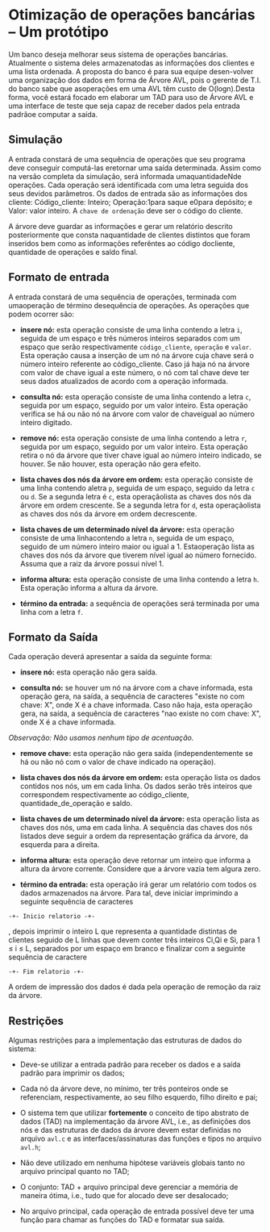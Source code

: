 # Otimização de operações bancárias – Um protótipo

Um banco deseja melhorar seus sistema de operações bancárias.
Atualmente o sistema deles armazenatodas as informações dos clientes e uma lista ordenada. A proposta do banco é para sua equipe desen-volver uma organização dos dados em forma de Árvore AVL, pois o gerente de T.I. do banco sabe que asoperações em uma AVL têm custo de O(logn).Desta forma, você estará focado em elaborar um TAD para uso de Árvore AVL e uma interface de teste que seja capaz de receber dados pela entrada padrãoe computar a saída.

## Simulação
A entrada constará de uma sequência de operações que seu programa deve conseguir computá-las eretornar uma saída determinada. Assim como na versão completa da simulação, será informada umaquantidadeNde operações. Cada operação será identificada com uma letra seguida dos seus devidos parâmetros. Os dados de entrada são as informações dos cliente: Código_cliente: Inteiro; Operação:1para saque e0para depósito; e Valor: valor inteiro. A `chave de ordenação` deve ser o código do cliente.

A árvore deve guardar as informações e gerar um relatório descrito posteriormente que consta naquantidade de clientes distintos que foram inseridos bem como as informações referêntes ao código docliente, quantidade de operações e saldo final.

## Formato de entrada
A entrada constará de uma sequência de operações, terminada com umaoperação de término desequência de operações. As operações que podem ocorrer são:

- **insere nó:** esta operação consiste de uma linha contendo a letra `i`, seguida de um espaço e três números inteiros separados com um espaço que serão respectivamente `código_cliente`, `operação` e `valor`.  Esta operação causa a inserção de um nó na árvore cuja chave será o número inteiro referente ao código_cliente. Caso já haja nó na árvore com valor de chave igual a este número, o nó com tal chave deve ter seus dados atualizados de acordo com a operação informada.

- **consulta nó:** esta operação consiste de uma linha contendo a letra `c`, seguida por um espaço, seguido por um valor inteiro. Esta operação verifica se há ou não nó na árvore com valor de chaveigual ao número inteiro digitado.

- **remove nó:** esta operação consiste de uma linha contendo a letra `r`, seguida por um espaço, seguido por um valor inteiro. Esta operação retira o nó da árvore que tiver chave igual ao número inteiro indicado, se houver. Se não houver, esta operação não gera efeito.

- **lista chaves dos nós da árvore em ordem:** esta operação consiste de uma linha contendo aletra `p`, seguida de um espaço, seguido da letra `c` ou `d`. Se a segunda letra é `c`, esta operaçãolista as chaves dos nós da árvore em ordem crescente. Se a segunda letra for `d`, esta operaçãolista as chaves dos nós da árvore em ordem decrescente.

- **lista chaves de um determinado nível da árvore:** esta operação consiste de uma linhacontendo a letra `n`, seguida de um espaço, seguido de um número inteiro maior ou igual a 1. Estaoperação lista as chaves dos nós da árvore que tiverem nível igual ao número fornecido. Assuma que a raiz da árvore possui nível 1.

- **informa altura:** esta operação consiste de uma linha contendo a letra `h`. Esta operação informa a altura da árvore.

- **término da entrada:** a sequência de operações será terminada por uma linha com a letra `f`.

## Formato da Saída
Cada operação deverá apresentar a saída da seguinte forma:

- **insere nó:** esta operação não gera saída.

- **consulta nó:** se houver um nó na árvore com a chave informada, esta operação gera, na saída, a sequência de caracteres "existe no com chave:  X", onde X é a chave informada. Caso não haja, esta operação gera, na saída, a sequência de caracteres "nao existe no com chave:  X", onde X é a chave informada.

*Observação: Não usamos nenhum tipo de acentuação.*

- **remove chave:** esta operação não gera saída (independentemente se há ou não nó com o valor de chave indicado na operação).

- **lista chaves dos nós da árvore em ordem:** esta operação lista os dados contidos nos nós, um em cada linha. Os dados serão três inteiros que correspondem respectivamente ao código_cliente, quantidade_de_operação e saldo.

- **lista chaves de um determinado nível da árvore:** esta operação lista as chaves dos nós, uma em cada linha. A sequência das chaves dos nós listados deve seguir a ordem da representação
gráfica da árvore, da esquerda para a direita.

- **informa altura:** esta operação deve retornar um inteiro que informa a altura da árvore corrente. Considere que a árvore vazia tem algura zero.

- **término da entrada:** esta operação irá gerar um relatório com todos os dados armazenados na árvore.  Para tal, deve iniciar imprimindo a seguinte sequência de caracteres

`-+- Inicio relatorio -+-`

, depois imprimir o inteiro L que representa a quantidade distintas de clientes seguido de L linhas que devem conter três inteiros Ci,Qi e Si, para 1 ≤ i ≤ L, separados por um espaço em branco e finalizar com a seguinte sequência de caractere

`-+- Fim relatorio -+-`

A ordem de impressão dos dados é dada pela operação de remoção da raiz da árvore.

## Restrições
Algumas restrições para a implementação das estruturas de dados do sistema:

- Deve-se utilizar a entrada padrão para receber os dados e a saída padrão para imprimir os dados;

- Cada nó da árvore deve, no mínimo, ter três ponteiros onde se referenciam, respectivamente, ao seu filho esquerdo, filho direito e pai;

- O sistema tem que utilizar **fortemente** o conceito de tipo abstrato de dados (TAD) na implementação da árvore AVL, i.e., as definições dos nós e das estruturas de dados da árvore devem estar definidas no arquivo `avl.c` e as interfaces/assinaturas das funções e tipos no arquivo `avl.h`;

- Não deve utilizado em nenhuma hipótese variáveis globais tanto no arquivo principal quanto no TAD;

- O conjunto: TAD + arquivo principal deve gerenciar a memória de maneira ótima, i.e., tudo que for alocado deve ser desalocado;

- No arquivo principal, cada operação de entrada possível deve ter uma função para chamar as funções do TAD e formatar sua saída.
